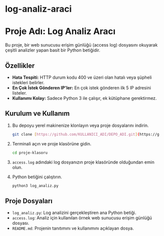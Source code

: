 # log-analiz-araci

# Proje Adı: Log Analiz Aracı

Bu proje, bir web sunucusu erişim günlüğü (access log) dosyasını okuyarak çeşitli analizler yapan basit bir Python betiğidir.

## Özellikler

- **Hata Tespiti:** HTTP durum kodu 400 ve üzeri olan hatalı veya şüpheli istekleri belirler.
- **En Çok İstek Gönderen IP'ler:** En çok istek gönderen ilk 5 IP adresini listeler.
- **Kullanımı Kolay:** Sadece Python 3 ile çalışır, ek kütüphane gerektirmez.

## Kurulum ve Kullanım

1.  Bu depoyu yerel makinenize klonlayın veya proje dosyalarını indirin.
    ```bash
    git clone [https://github.com/KULLANICI_ADI/DEPO_ADI.git](https://github.com/KULLANICI_ADI/DEPO_ADI.git)
    ```

2.  Terminali açın ve proje klasörüne gidin.
    ```bash
    cd proje-klasoru
    ```

3.  `access.log` adındaki log dosyanızın proje klasöründe olduğundan emin olun.

4.  Python betiğini çalıştırın.
    ```bash
    python3 log_analiz.py
    ```

## Proje Dosyaları

- `log_analiz.py`: Log analizini gerçekleştiren ana Python betiği.
- `access.log`: Analiz için kullanılan örnek web sunucusu erişim günlüğü dosyası.
- `README.md`: Projenin tanıtımını ve kullanımını açıklayan dosya.
